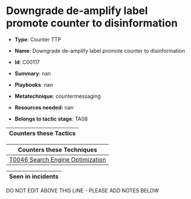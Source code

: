 # Downgrade de-amplify label promote counter to disinformation

* **Type**: Counter TTP

* **Name**: Downgrade de-amplify label promote counter to disinformation

* **Id**: C00117

* **Summary**: nan

* **Playbooks**: nan

* **Metatechnique**: countermessaging

* **Resources needed:** nan

* **Belongs to tactic stage**: TA08


| Counters these Tactics |
| ---------------------- |



| Counters these Techniques |
| ------------------------- |
| [T0046 Search Engine Optimization](../techniques/T0046.md) |



| Seen in incidents |
| ----------------- |


DO NOT EDIT ABOVE THIS LINE - PLEASE ADD NOTES BELOW